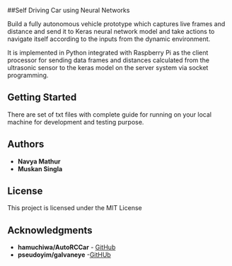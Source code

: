 ##Self Driving Car using Neural Networks

Build a fully autonomous vehicle prototype which captures live frames and distance and send it to Keras neural network model and take actions to navigate itself according to the inputs from the dynamic environment.

It is implemented in Python integrated with Raspberry Pi as the client processor for sending data frames and distances calculated from the ultrasonic sensor to the keras model on the server system via socket programming.

## Getting Started 

There are set of txt files with complete guide for running on your local machine for development and testing purpose.

## Authors

* **Navya Mathur** 
* **Muskan Singla**

## License

This project is licensed under the MIT License

## Acknowledgments

* **hamuchiwa/AutoRCCar** - [GitHub](https://github.com/hamuchiwa/AutoRCCar)
* **pseudoyim/galvaneye** -[GitHUb](https://github.com/pseudoyim/galvaneye) 